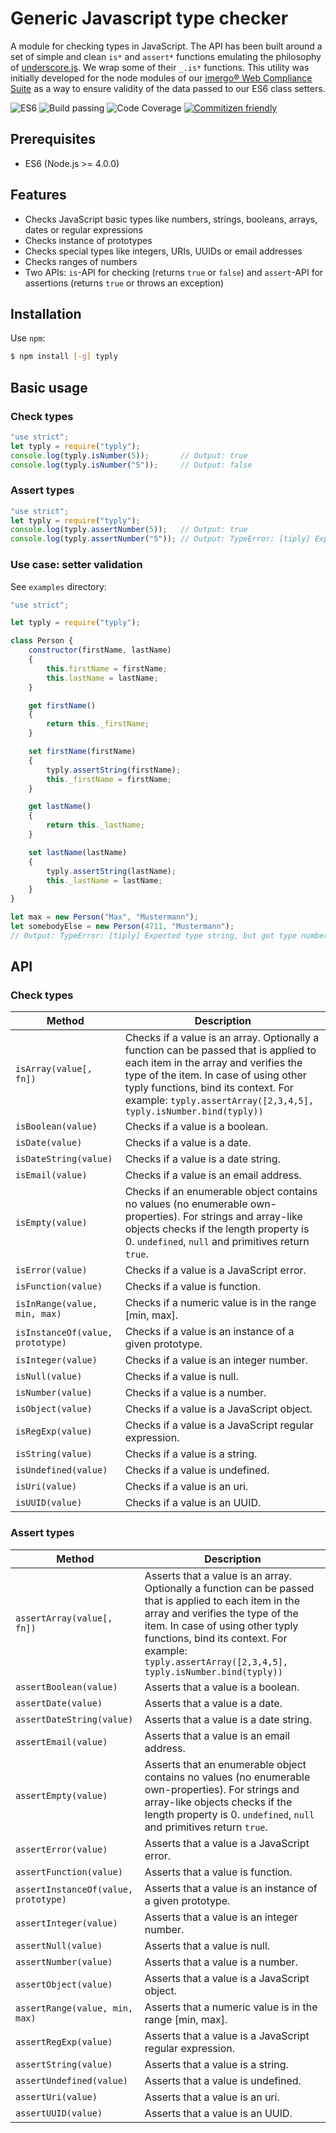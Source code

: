 # Generic Javascript type checker

A module for checking types in JavaScript. The API has been built around a set of simple and clean `is*` and `assert*` functions emulating the philosophy of [underscore.js](http://underscorejs.org/). We wrap some of their `_.is*` functions. This utility was initially developed for the node modules of our [imergo® Web Compliance Suite](https://imergo.com/) as a way to ensure validity of the data passed to our ES6 class setters.

![ES6](https://img.shields.io/badge/es-6-brightgreen.svg)
![Build passing](https://img.shields.io/badge/build-passing-brightgreen.svg)
![Code Coverage](https://img.shields.io/badge/coverage-100%-brightgreen.svg)
[![Commitizen friendly](https://img.shields.io/badge/commitizen-friendly-brightgreen.svg)](http://commitizen.github.io/cz-cli/)

## Prerequisites
-  ES6 (Node.js >= 4.0.0)

## Features

- Checks JavaScript basic types like numbers, strings, booleans, arrays, dates or regular expressions
- Checks instance of prototypes
- Checks special types like integers, URIs, UUIDs or email addresses
- Checks ranges of numbers
- Two APIs: `is`-API for checking (returns `true` or `false`) and `assert`-API for assertions (returns `true` or throws an exception)

## Installation

Use `npm`:

```bash
$ npm install [-g] typly
```

## Basic usage

### Check types

```javascript
"use strict";
let typly = require("typly");
console.log(typly.isNumber(5));       // Output: true
console.log(typly.isNumber("5"));     // Output: false
```

### Assert types

```javascript
"use strict";
let typly = require("typly");
console.log(typly.assertNumber(5));   // Output: true
console.log(typly.assertNumber("5")); // Output: TypeError: [tiply] Expected type number, but got type string
```

### Use case: setter validation

See `examples` directory:

```javascript
"use strict";

let typly = require("typly");

class Person {
    constructor(firstName, lastName)
    {
        this.firstName = firstName;
        this.lastName = lastName;
    }

    get firstName()
    {
        return this._firstName;
    }

    set firstName(firstName)
    {
        typly.assertString(firstName);
        this._firstName = firstName;
    }

    get lastName()
    {
        return this._lastName;
    }

    set lastName(lastName)
    {
        typly.assertString(lastName);
        this._lastName = lastName;
    }
}

let max = new Person("Max", "Mustermann");
let somebodyElse = new Person(4711, "Mustermann");
// Output: TypeError: [tiply] Expected type string, but got type number
```

## API

### Check types

| Method  | Description |
| ------------- | ------------- |
| `isArray(value[, fn])`  | Checks if a value is an array. Optionally a function can be passed that is applied to each item in the array and verifies the type of the item. In case of using other typly functions, bind its context. For example: `typly.assertArray([2,3,4,5], typly.isNumber.bind(typly))` |
| `isBoolean(value)`  | Checks if a value is a boolean.  |
| `isDate(value)`  | Checks if a value is a date.  |
| `isDateString(value)`  | Checks if a value is a date string.  |
| `isEmail(value)`  | Checks if a value is an email address.  |
| `isEmpty(value)`  | Checks if an enumerable object contains no values (no enumerable own-properties). For strings and array-like objects checks if the length property is 0. `undefined`, `null` and primitives return `true`. |
| `isError(value)`  | Checks if a value is a JavaScript error.  |
| `isFunction(value)`  | Checks if a value is function.  |
| `isInRange(value, min, max)`  | Checks if a numeric value is in the range [min, max].  |
| `isInstanceOf(value, prototype)`  | Checks if a value is an instance of a given prototype.  |
| `isInteger(value)`  | Checks if a value is an integer number.  |
| `isNull(value)`  | Checks if a value is null.  |
| `isNumber(value)`  | Checks if a value is a number.  |
| `isObject(value)`  | Checks if a value is a JavaScript object.  |
| `isRegExp(value)`  | Checks if a value is a JavaScript regular expression.  |
| `isString(value)`  | Checks if a value is a string.  |
| `isUndefined(value)`  | Checks if a value is undefined.  |
| `isUri(value)`  | Checks if a value is an uri.  |
| `isUUID(value)`  | Checks if a value is an UUID.  |
  
### Assert types

| Method  | Description |
| ------------- | ------------- |
| `assertArray(value[, fn])`  | Asserts that a value is an array. Optionally a function can be passed that is applied to each item in the array and verifies the type of the item. In case of using other typly functions, bind its context. For example: `typly.assertArray([2,3,4,5], typly.isNumber.bind(typly))` |
| `assertBoolean(value)`  | Asserts that a value is a boolean.  |
| `assertDate(value)`  | Asserts that a value is a date.  |
| `assertDateString(value)`  | Asserts that a value is a date string.  |
| `assertEmail(value)`  | Asserts that a value is an email address.  |
| `assertEmpty(value)`  | Asserts that an enumerable object contains no values (no enumerable own-properties). For strings and array-like objects checks if the length property is 0. `undefined`, `null` and primitives return `true`. |
| `assertError(value)`  | Asserts that a value is a JavaScript error.  |
| `assertFunction(value)`  | Asserts that a value is function.  |
| `assertInstanceOf(value, prototype)`  | Asserts that a value is an instance of a given prototype.  |
| `assertInteger(value)`  | Asserts that a value is an integer number.  |
| `assertNull(value)`  | Asserts that a value is null.  |
| `assertNumber(value)`  | Asserts that a value is a number.  |
| `assertObject(value)`  | Asserts that a value is a JavaScript object.  |
| `assertRange(value, min, max)`  | Asserts that a numeric value is in the range [min, max].  |
| `assertRegExp(value)`  | Asserts that a value is a JavaScript regular expression.  |
| `assertString(value)`  | Asserts that a value is a string.  |
| `assertUndefined(value)`  | Asserts that a value is undefined.  |
| `assertUri(value)`  | Asserts that a value is an uri.  |
| `assertUUID(value)`  | Asserts that a value is an UUID.  |
